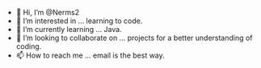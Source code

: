 - 👋 Hi, I’m @Nerms2
- 👀 I’m interested in ... learning to code.
- 🌱 I’m currently learning ... Java.
- 💞️ I’m looking to collaborate on ... projects for a better understanding of coding. 
- 📫 How to reach me ... email is the best way. 

<!---
Nerms2/Nerms2 is a ✨ special ✨ repository because its `README.md` (this file) appears on your GitHub profile.
You can click the Preview link to take a look at your changes.
--->
